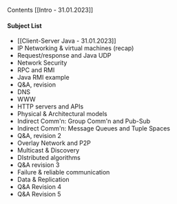 Contents
[[Intro - 31.01.2023]]
#### Subject List
- [[Client-Server Java - 31.01.2023]]
- IP Networking & virtual machines (recap)
- Request/response and Java UDP
- Network Security
- RPC and RMI
- Java RMI example
- Q&A, revision
- DNS
- WWW
- HTTP servers and APIs
- Physical & Architectural models
- Indirect Comm'n: Group Comm'n and Pub-Sub
- Indirect Comm'n: Message Queues and Tuple Spaces
- Q&A, revision 2
- Overlay Network and P2P
- Multicast & Discovery
- DIstributed algorithms
- Q&A revision 3
- Failure & reliable communication
- Data & Replication
- Q&A Revision 4
- Q&A Revision 5